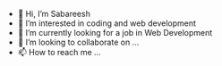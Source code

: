 - 👋 Hi, I’m Sabareesh
- 👀 I’m interested in coding and web development 
- 🌱 I’m currently looking for a job in Web Development
- 💞️ I’m looking to collaborate on ...
- 📫 How to reach me ...

<!---
sabaree-88/sabaree-88 is a ✨ special ✨ repository because its `README.md` (this file) appears on your GitHub profile.
You can click the Preview link to take a look at your changes.
--->
